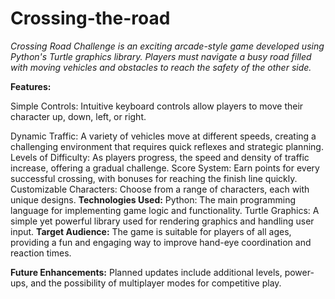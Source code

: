 # Crossing-the-road
_Crossing Road Challenge is an exciting arcade-style game developed using Python's Turtle graphics library. Players must navigate a busy road filled with moving vehicles and obstacles to reach the safety of the other side._

**Features:**

  Simple Controls:
      Intuitive keyboard controls allow players to move their character up, down, left, or right.
      
  Dynamic Traffic: 
      A variety of vehicles move at different speeds, creating a challenging environment that requires quick reflexes and strategic planning.
  Levels of Difficulty: 
    As players progress, the speed and density of traffic increase, offering a gradual challenge.
  Score System: 
    Earn points for every successful crossing, with bonuses for reaching the finish line quickly.
  Customizable Characters: 
    Choose from a range of characters, each with unique designs.
**Technologies Used:**
  Python: 
    The main programming language for implementing game logic and functionality.
  Turtle Graphics: 
    A simple yet powerful library used for rendering graphics and handling user input.
**Target Audience:**
    The game is suitable for players of all ages, providing a fun and engaging way to improve hand-eye coordination and reaction times.

**Future Enhancements:**
    Planned updates include additional levels, power-ups, and the possibility of multiplayer modes for competitive play.
